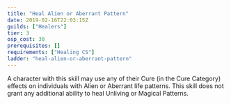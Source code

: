 ```yaml
---
title: "Heal Alien or Aberrant Pattern"
date: 2019-02-16T22:03:15Z
guilds: ["Healers"]
tier: 3
osp_cost: 30
prerequisites: []
requirements: ["Healing CS"]
ladder: "heal-alien-or-aberrant-pattern"
---
```

A character with this skill may use any of their Cure (in the Cure Category) effects on individuals with Alien or Aberrant life patterns. This skill does not grant any additional ability to heal Unliving or Magical Patterns.